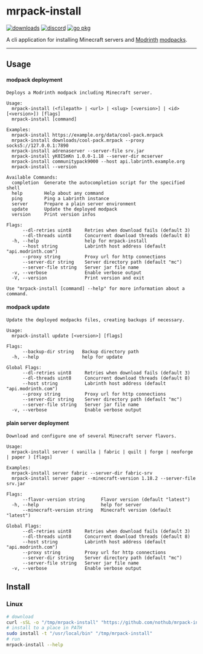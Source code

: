 # mrpack-install
[![downloads](https://img.shields.io/github/downloads/nothub/mrpack-install/total.svg?style=flat-square&labelColor=5c5c5c&color=007D9C)](https://github.com/nothub/mrpack-install/releases/latest)
[![discord](https://img.shields.io/discord/1149744662131777546?style=flat-square&labelColor=5c5c5c&color=007D9C)](https://discord.gg/QNbTeGHBRm)
[![go pkg](https://pkg.go.dev/badge/github.com/nothub/mrpack-install.svg)](https://pkg.go.dev/github.com/nothub/mrpack-install)

A cli application for installing Minecraft servers and [Modrinth](https://modrinth.com/) [modpacks](https://docs.modrinth.com/docs/modpacks/format_definition/).

---
## Usage
#### modpack deployment
```
Deploys a Modrinth modpack including Minecraft server.

Usage:
  mrpack-install (<filepath> | <url> | <slug> [<version>] | <id> [<version>]) [flags]
  mrpack-install [command]

Examples:
  mrpack-install https://example.org/data/cool-pack.mrpack
  mrpack-install downloads/cool-pack.mrpack --proxy socks5://127.0.0.1:7890
  mrpack-install adrenaserver --server-file srv.jar
  mrpack-install yK0ISmKn 1.0.0-1.18 --server-dir mcserver
  mrpack-install communitypack9000 --host api.labrinth.example.org
  mrpack-install --version

Available Commands:
  completion  Generate the autocompletion script for the specified shell
  help        Help about any command
  ping        Ping a Labrinth instance
  server      Prepare a plain server environment
  update      Update the deployed modpack
  version     Print version infos

Flags:
      --dl-retries uint8     Retries when download fails (default 3)
      --dl-threads uint8     Concurrent download threads (default 8)
  -h, --help                 help for mrpack-install
      --host string          Labrinth host address (default "api.modrinth.com")
      --proxy string         Proxy url for http connections
      --server-dir string    Server directory path (default "mc")
      --server-file string   Server jar file name
  -v, --verbose              Enable verbose output
  -V, --version              Print version and exit

Use "mrpack-install [command] --help" for more information about a command.
```
#### modpack update
```
Update the deployed modpacks files, creating backups if necessary.

Usage:
  mrpack-install update [<version>] [flags]

Flags:
      --backup-dir string   Backup directory path
  -h, --help                help for update

Global Flags:
      --dl-retries uint8     Retries when download fails (default 3)
      --dl-threads uint8     Concurrent download threads (default 8)
      --host string          Labrinth host address (default "api.modrinth.com")
      --proxy string         Proxy url for http connections
      --server-dir string    Server directory path (default "mc")
      --server-file string   Server jar file name
  -v, --verbose              Enable verbose output
```
#### plain server deployment
```
Download and configure one of several Minecraft server flavors.

Usage:
  mrpack-install server ( vanilla | fabric | quilt | forge | neoforge | paper ) [flags]

Examples:
  mrpack-install server fabric --server-dir fabric-srv
  mrpack-install server paper --minecraft-version 1.18.2 --server-file srv.jar

Flags:
      --flavor-version string      Flavor version (default "latest")
  -h, --help                       help for server
      --minecraft-version string   Minecraft version (default "latest")

Global Flags:
      --dl-retries uint8     Retries when download fails (default 3)
      --dl-threads uint8     Concurrent download threads (default 8)
      --host string          Labrinth host address (default "api.modrinth.com")
      --proxy string         Proxy url for http connections
      --server-dir string    Server directory path (default "mc")
      --server-file string   Server jar file name
  -v, --verbose              Enable verbose output
```
## Install
### Linux
```sh
# download
curl -sSL -o "/tmp/mrpack-install" "https://github.com/nothub/mrpack-install/releases/download/v0.16.4/mrpack-install-linux"
# install to a place in PATH
sudo install -t "/usr/local/bin" "/tmp/mrpack-install"
# run
mrpack-install --help
```
